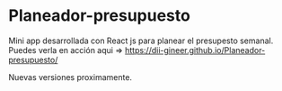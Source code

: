 # Planeador-presupuesto
Mini app desarrollada con React js para planear el presupesto semanal. 
Puedes verla en acción aqui =>  https://dii-gineer.github.io/Planeador-presupuesto/

Nuevas versiones proximamente.

